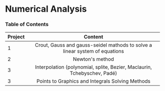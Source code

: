 # Numerical Analysis

### Table of Contents


| Project | Content                |
| ------  | :--------------------: |
| 1       | Crout, Gauss and gauss-seidel mathods to solve a linear system of equations |
| 2       | Newton's method|
| 3       | Interpolation (polynomial, splite, Bezier, Maclaurin, Tchebyschev, Padé)|
| 3       | Points to Graphics and Integrals Solving Methods|

